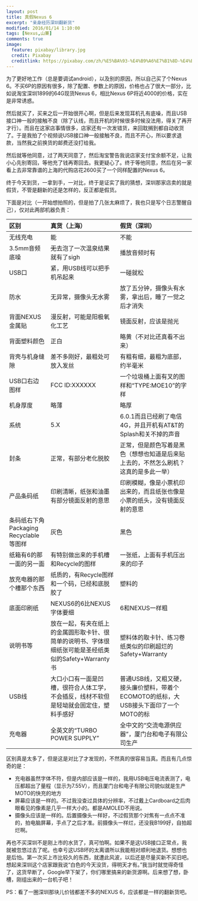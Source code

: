 ```yaml
---
layout: post
title: 真假Nexus 6
excerpt: "亲身经历深圳翻新货"
modified: 2016/01/14 1:10:00  
tags: [Nexus,山寨]
comments: true
image:
  feature: pixabay/library.jpg
  credit: Pixabay
  creditlink: https://pixabay.com/zh/%E5%BA%93-%E4%B9%A6%E7%B1%8D-%E4%B9%A6%E6%9E%B6-%E6%95%99%E8%82%B2-%E6%96%87%E5%AD%A6-%E5%AD%A6%E6%A0%A1-%E7%9F%A5%E8%AF%86-%E5%A4%A7%E5%AD%A6-%E6%99%BA%E6%85%A7-%E6%9E%B6-438389/
---
```


为了更好地工作（总是要调试android），以及别的原因，所以自己买了个Nexus 6。不买6P的原因有很多，除了配置、参数上的原因，价格也占了很大一部分，比如说淘宝深圳1899的64G现货Nexus 6，相比Nexus 6P将近4000的价格，实在是非常诱惑。

然后就买了，买来之后一开始很开心啊，但是后来发现耳机孔有底噪，而且USB接口神一般的接触不良（除了认线，而且开机的时候很多时候没法用，得关了再开才行）。而且在这家店事情很多，店家还有一次发错货，来回耽搁到都自动收货了。于是我拍了个视频说USB接口神一般接触不良，而且不开心，所以要求退款，当然我之前换货的邮费还没打给我。

然后就等他同意，过了两天同意了，然后淘宝警告我说店家支付宝余额不足，让我小心先别寄回，等他充了钱再寄回去。我更疑心了。终于等他同意，然后在另一家看上去非常靠谱的上海的代购店花2600买了一个同样配置的Nexus 6。

终于今天到货，一拿到手，一对比，终于是证实了我的猜想，深圳那家店卖的就是假货，不管是翻新的还是怎样的，反正都是假货。

下面是对比（一开始想拍照的，但是拍了几张太麻烦了，我也只是写个日志警醒自己），仅对此两部机器负责：

| 区别 | 真货（上海） | 假货（深圳） |
|:--------|:--------|:--------|
| 无线充电 | 能 | 不能 |
| 3.5mm音频底噪 | ~~无~~去泡了一次温泉结果就有了sigh | 播放音频时有 |
| USB口 | 紧，用USB线可以把手机吊起来 | 一碰就松 |
| 防水 | 无异常，摄像头无水雾 | 放了五分钟，摄像头有水雾，拿出后，睡了一觉之后才消失 |
| 背面NEXUS金属贴 | 漫反射，可能是阳极氧化工艺 | 镜面反射，应该是抛光 |
| 背面塑料颜色 | 正白 | 略黄（不对比还真看不出来） |
| 背壳与机身缝隙 | 差不多刚好，最粗处可放入发丝 | 有粗有细，最粗为底部，约半毫米 |
| USB口右边图样 | FCC ID:XXXXXX | 一个垃圾桶上面有叉的图样和“TYPE:MOE10”的字样 |
| 机身厚度 | 略薄 | 略厚 |
| 系统 | 5.X | 6.0.1而且已经刷了电信4G，并且开机有AT&T的Splash和关不掉的声音 |
| 封条 | 正常，有部分老化脱胶 | 正常，但是颜色写着是黑色（想想也知道是后来贴上去的，不然怎么刷机？这真的是多此一举） |
| 产品条码纸 | 印刷清晰，纸张和油墨有部分镜面反射的意思 | 印刷模糊，像是小票机印出来的，而且纸张也像是小票的纸头，没有镜面反射的意思 |
| 条码纸右下角Packaging Recyclable等图样 | 灰色 | 黑色 |
| 纸箱有6的那一面的另一面 | 有特别做出来的手机槽和Recycle的图样 | 一张纸，上面有手机压出来的印子 |
| 放充电器的那个槽那个东西 | 纸质的，有Recycle图样和一个码，已经和底脱胶了 | 塑料的 |
| 底面印刷纸 | NEXUS6的6比NEXUS字体要细 | 6和NEXUS一样粗 |
| 说明书等 | 放在一起，有夹在纸上的金属圆形取卡针、很简单的说明书、字体很细纸张可能是圣经纸类似的Safety+Warranty书 | 塑料体的取卡针、练习卷纸类似的印刷超烂的Safety+Warranty |
| USB线 | 大口小口有一面是凹槽，很符合人体工学，不会插反，线材不软但是轻坳就会固定住，塑料手感好 | 普通USB线，又粗又硬，接头廉价塑料，带着个ECOMOTO的纸标，大USB接头下面印了一个MOTO的标 |
| 充电器 | 全英文的“TURBO POWER SUPPLY” | 全中文的“交流电源供应器”，厦门台和电子有限公司生产 |

区别真是太多了，但是这是对比了才发现的，不然真的很容易当真。而且有几点惊奇的是：

- 充电器虽然字体不符，但是内部应该是一样的，我用USB电压电流表测了，电压都超出了量程（显示为7.55V），而且厦门台和电子有限公司貌似就是生产MOTO的快充的地方
- 屏幕应该是一样的。不过我没查过具体的分辨率，不过戴上Cardboard之后肉眼看见的像素是几乎一样大小的。都是AMOLED不用说。
- 摄像头应该是一样的。后置摄像头一样好，不过假货那个对焦有一点点不准的，拍电脑屏幕，手点了之后才准。前摄像头一样烂，还没我B199好，自拍超烂啊。

再也不买深圳不是刚上市的水货了，真可怕啊。如果不是这USB接口正常点，我就被忽悠过去了呢。也幸亏这USB坏的太离谱所以我能相对顺利地退货。想想也是后怕。第一次买上市比较久的东西，就遭此风波，以后还是尽量买新不买旧吧。想起来深圳这个店家跟我说“白色的今天没货，得明天才有。”我当时就觉得奇怪了，这货早断了，Google早下架了，你们哪里搞来的新货源啊。后来想了想，卧槽，刚组出来的一台机子吧！

PS：看了一圈深圳那块儿价钱都差不多的NEXUS 6，应该都是一样的翻新货吧。
